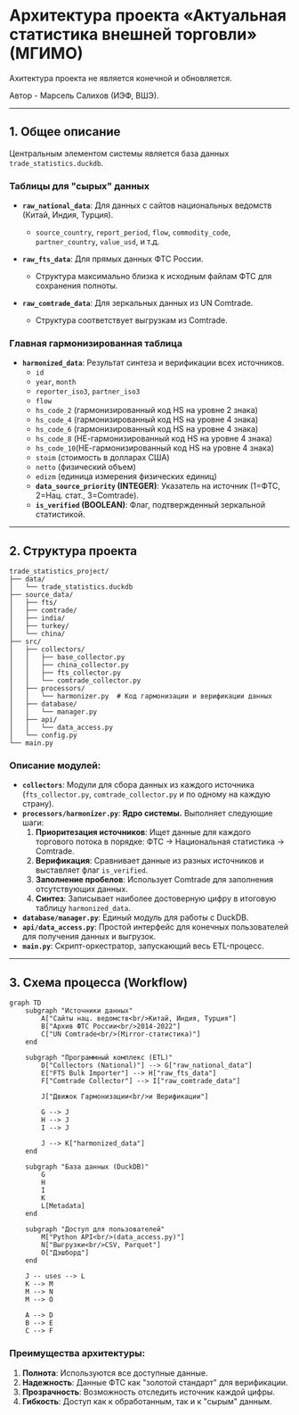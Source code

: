 # Архитектура проекта «Актуальная статистика внешней торговли» (МГИМО)

Ахитектура проекта не является конечной и обновляется.

Автор - Марсель Салихов (ИЭФ, ВШЭ).

---

## 1. Общее описание 

Центральным элементом системы является база данных `trade_statistics.duckdb`.

### Таблицы для "сырых" данных

*   **`raw_national_data`**: Для данных с сайтов национальных ведомств (Китай, Индия, Турция).
    *   `source_country`, `report_period`, `flow`, `commodity_code`, `partner_country`, `value_usd`, и т.д.

*   **`raw_fts_data`**: Для прямых данных ФТС России.
    *   Структура максимально близка к исходным файлам ФТС для сохранения полноты.

*   **`raw_comtrade_data`**: Для зеркальных данных из UN Comtrade.
    *   Структура соответствует выгрузкам из Comtrade.

### Главная гармонизированная таблица

*   **`harmonized_data`**: Результат синтеза и верификации всех источников.
    *   `id`
    *   `year`, `month`
    *   `reporter_iso3`, `partner_iso3`
    *   `flow`
    *   `hs_code_2` (гармонизированный код HS на уровне 2 знака)
    *   `hs_code_4` (гармонизированный код HS на уровне 4 знака)
    *   `hs_code_6` (гармонизированный код HS на уровне 4 знака)
    *   `hs_code_8` (НЕ-гармонизированный код HS на уровне 4 знака)
    *   `hs_code_10`(НЕ-гармонизированный код HS на уровне 4 знака)
    *   `stoim`     (стоимость в долларах США)
    *   `netto`     (физический объем)
    *   `edizm`     (единица измерения физических единиц)
    *   **`data_source_priority` (INTEGER)**: Указатель на источник (1=ФТС, 2=Нац. стат., 3=Comtrade).
    *   **`is_verified` (BOOLEAN)**: Флаг, подтвержденный зеркальной статистикой.

---

## 2. Структура проекта 

```
trade_statistics_project/
├── data/
│   └── trade_statistics.duckdb
├── source_data/
│   ├── fts/
│   ├── comtrade/
│   ├── india/
│   ├── turkey/
│   └── china/
├── src/
│   ├── collectors/
│   │   ├── base_collector.py
│   │   ├── china_collector.py
│   │   ├── fts_collector.py
│   │   └── comtrade_collector.py
│   ├── processors/
│   │   └── harmonizer.py  # Код гармонизации и верификации данных
│   ├── database/
│   │   └── manager.py
│   ├── api/
│   │   └── data_access.py
│   └── config.py
└── main.py
```

### Описание модулей:

*   **`collectors`**: Модули для сбора данных из каждого источника (`fts_collector.py`, `comtrade_collector.py` и по одному на каждую страну).
*   **`processors/harmonizer.py`**: **Ядро системы.** Выполняет следующие шаги:
    1.  **Приоритезация источников**: Ищет данные для каждого торгового потока в порядке: ФТС -> Национальная статистика -> Comtrade.
    2.  **Верификация**: Сравнивает данные из разных источников и выставляет флаг `is_verified`.
    3.  **Заполнение пробелов**: Использует Comtrade для заполнения отсутствующих данных.
    4.  **Синтез**: Записывает наиболее достоверную цифру в итоговую таблицу `harmonized_data`.
*   **`database/manager.py`**: Единый модуль для работы с DuckDB.
*   **`api/data_access.py`**: Простой интерфейс для конечных пользователей для получения данных и выгрузок.
*   **`main.py`**: Скрипт-оркестратор, запускающий весь ETL-процесс.

---

## 3. Схема процесса (Workflow)

```mermaid
graph TD
    subgraph "Источники данных"
        A["Сайты нац. ведомств<br/>Китай, Индия, Турция"]
        B["Архив ФТС России<br/>2014-2022"]
        C["UN Comtrade<br/>(Mirror-статистика)"]
    end

    subgraph "Программный комплекс (ETL)"
        D["Collectors (National)"] --> G["raw_national_data"]
        E["FTS Bulk Importer"] --> H["raw_fts_data"]
        F["Comtrade Collector"] --> I["raw_comtrade_data"]
        
        J["Движок Гармонизации<br/>и Верификации"]
        
        G --> J
        H --> J
        I --> J
        
        J --> K["harmonized_data"]
    end
    
    subgraph "База данных (DuckDB)"
        G
        H
        I
        K
        L[Metadata]
    end

    subgraph "Доступ для пользователей"
        M["Python API<br/>(data_access.py)"]
        N["Выгрузки<br/>CSV, Parquet"]
        O["Дэшборд"]
    end
    
    J -- uses --> L
    K --> M
    M --> N
    M --> O
    
    A --> D
    B --> E
    C --> F
```

### Преимущества архитектуры:

1.  **Полнота**: Используются все доступные данные.
2.  **Надежность**: Данные ФТС как "золотой стандарт" для верификации.
3.  **Прозрачность**: Возможность отследить источник каждой цифры.
4.  **Гибкость**: Доступ как к обработанным, так и к "сырым" данным.
